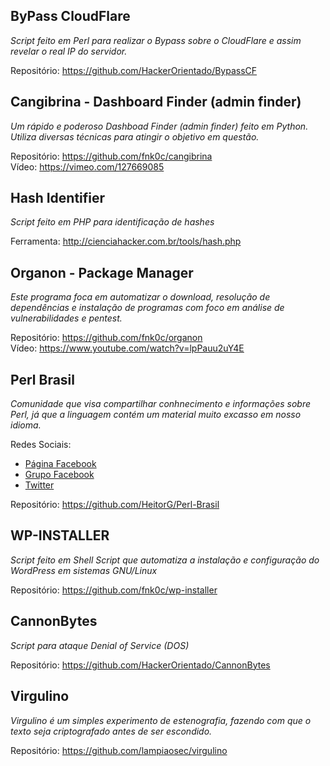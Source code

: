## ByPass CloudFlare

*Script feito em Perl para realizar o Bypass sobre o CloudFlare e assim revelar o real IP do servidor.*  

Repositório: https://github.com/HackerOrientado/BypassCF  

## Cangibrina - Dashboard Finder (admin finder)

*Um rápido e poderoso Dashboad Finder (admin finder) feito em Python. Utiliza diversas técnicas para atingir o objetivo em questão.*  

Repositório: https://github.com/fnk0c/cangibrina  
Vídeo: https://vimeo.com/127669085  

## Hash Identifier

*Script feito em PHP para identificação de hashes*

Ferramenta: http://cienciahacker.com.br/tools/hash.php  

## Organon - Package Manager

*Este programa foca em automatizar o download, resolução de dependências e instalação de programas com foco em análise de vulnerabilidades e pentest.*  

Repositório: https://github.com/fnk0c/organon  
Vídeo: https://www.youtube.com/watch?v=lpPauu2uY4E

## Perl Brasil

*Comunidade que visa compartilhar conhnecimento e informações sobre Perl, já que a linguagem contém um material muito excasso em nosso idioma.*

Redes Sociais:  
* [Página Facebook](https://www.facebook.com/PerlBrOficial)
* [Grupo Facebook](https://www.facebook.com/groups/PerlBrasilOficial/)
* [Twitter](https://twitter.com/Perl_Brasil)  

Repositório: https://github.com/HeitorG/Perl-Brasil

## WP-INSTALLER

*Script feito em Shell Script que automatiza a instalação e configuração do WordPress em sistemas GNU/Linux*

Repositório: https://github.com/fnk0c/wp-installer

## CannonBytes

*Script para ataque Denial of Service (DOS)*

Repositório: https://github.com/HackerOrientado/CannonBytes

## Virgulino

*Virgulino é um simples experimento de estenografia, fazendo com que o texto seja criptografado antes de ser escondido.*

Repositório: https://github.com/lampiaosec/virgulino
